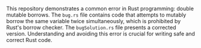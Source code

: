 This repository demonstrates a common error in Rust programming: double mutable borrows. The `bug.rs` file contains code that attempts to mutably borrow the same variable twice simultaneously, which is prohibited by Rust's borrow checker. The `bugSolution.rs` file presents a corrected version.  Understanding and avoiding this error is crucial for writing safe and correct Rust code.